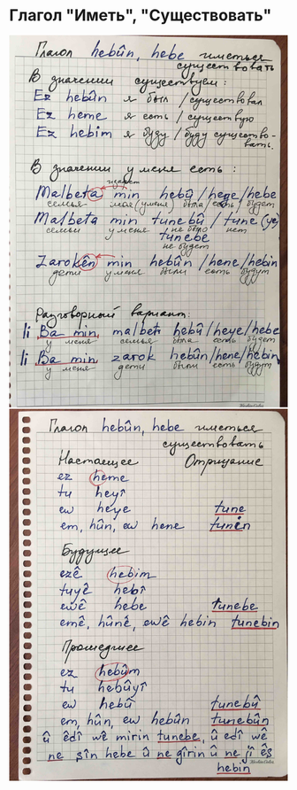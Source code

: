 # Глагол "Иметь", "Существовать"

![Глагол "Иметь", "Существовать"](../assets/глагол-иметь-существовать/IMG_3435.jpg)
![Глагол "Иметь", "Существовать"](../assets/глагол-иметь-существовать/IMG_3437.jpg)